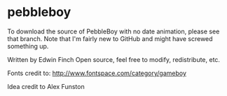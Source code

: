 pebbleboy
=========
To download the source of PebbleBoy with no date animation, please see that branch.
Note that I'm fairly new to GitHub and might have screwed something up.

Written by Edwin Finch
Open source, feel free to modify, redistribute, etc.

Fonts credit to: http://www.fontspace.com/category/gameboy

Idea credit to Alex Funston

